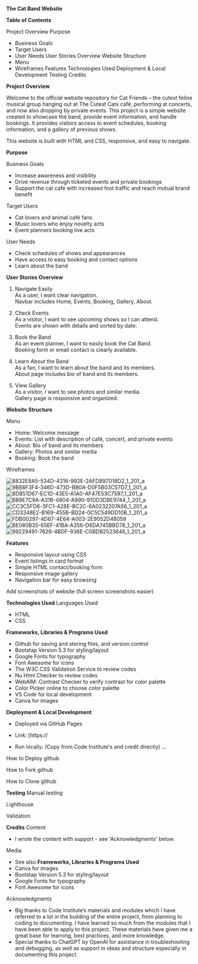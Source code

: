 **The Cat Band Website**

**Table of Contents**

Project Overview
Purpose
- Business Goals
- Target Users
- User Needs
User Stories Overview
Website Structure
- Menu
- Wireframes 
Features
Technologies Used
Deployment & Local Development
Testing
Credits


**Project Overview**

Welcome to the official website repository for Cat Friends – the cutest feline musical group hanging out at The Cutest Cats café, performing at concerts, and now also dropping by private events. This project is a simple website created to showcase the band, provide event information, and handle bookings. It provides visitors access to event schedules, booking information, and a gallery of previous shows. 

This website is built with HTML and CSS, responsive, and easy to navigate.


**Purpose**

Business Goals
- Increase awareness and visibility 
- Drive revenue through ticketed events and private bookings 
- Support the cat café with increased foot traffic and reach mutual brand benefit

Target Users
- Cat lovers and animal café fans  
- Music lovers who enjoy novelty acts  
- Event planners booking live acts  

User Needs
- Check schedules of shows and appearances
- Have access to easy booking and contact options   
- Learn about the band  


**User Stories Overview**

1. Navigate Easily  
As a user, I want clear navigation.  
Navbar includes Home, Events, Booking, Gallery, About.

2. Check Events  
As a visitor, I want to see upcoming shows so I can attend.  
Events are shown with details and sorted by date.

3. Book the Band  
As an event planner, I want to easily book the Cat Band.  
Booking form or email contact is clearly available.

4. Learn About the Band  
As a fan, I want to learn about the band and its members.  
About page includes bio of band and its members.

5. View Gallery  
As a visitor, I want to see photos and similar media.  
Gallery page is responsive and organized.


**Website Structure**

Menu
- Home: Welcome message
- Events: List with description of café, concert, and private events
- About: Bio of band and its members  
- Gallery: Photos and similar media 
- Booking: Book the band 

Wireframes

![8832E8A5-534D-4316-992E-2AFD897D18D2_1_201_a](https://github.com/user-attachments/assets/285be326-d030-4dc6-a32a-7af146d7854a)
![9B88F3F4-346D-473D-BB0A-D0F5B03C57D7_1_201_a](https://github.com/user-attachments/assets/042e1966-910b-40dd-8f92-5808d40a97a4)
![8DB51D67-EC1D-43E5-A1A0-AF47E53C7597_1_201_a](https://github.com/user-attachments/assets/b74da77c-9684-4e14-a93c-9750d14167d9)
![BB9E7C9A-A31B-4804-A990-91DD3DBE9744_1_201_a](https://github.com/user-attachments/assets/a1f404c3-ef57-4166-8e4f-81af3e76463a)
![CC3C5FD6-3FC1-428E-BC2C-6A0232207A56_1_201_a](https://github.com/user-attachments/assets/d7151a2d-40ea-4fca-89d3-f8a3aaa1fb35)
![CD3348E2-B169-455B-BD24-0C5C549DD10B_1_201_a](https://github.com/user-attachments/assets/a4298cfb-c87f-4d1b-b83b-e39f121d2be5)
![FDB00297-4D67-4E64-A003-2E9052D48059](https://github.com/user-attachments/assets/424c26f9-5474-4ed0-a159-63047de295be)
![BE080B35-65EF-41BA-A356-D6DA745BBD78_1_201_a](https://github.com/user-attachments/assets/577b61cd-97a3-4b48-9aaa-92ebe928718c)
![99229491-7628-4BDF-936E-C0BDB2523846_1_201_a](https://github.com/user-attachments/assets/1868deb5-e710-4f04-bb82-f39b6c937657)


**Features**

- Responsive layout using CSS  
- Event listings in card format  
- Simple HTML contact/booking form  
- Responsive image gallery
- Navigation bar for easy browsing  

Add screenshots of website (full screen screenshots easier)


**Technologies Used**
Languages Used
- HTML  
- CSS  


**Frameworks, Libraries & Programs Used**
- Github for saving and storing files, and version control
- Bootstap Version 5.3 for styling/layout
- Google Fonts for typography
- Font Awesome for icons
- The W3C CSS Validation Service to review codes
- Nu Html Checker to review codes
- WebAIM: Contrast Checker to verify contrast for color palette
- Color Picker online to choose color palette
- VS Code for local development 
- Canva for images

**Deployment & Local Development**
- Deployed via GitHub Pages
- Link: [https://

- Run locally: (Copy from Code Institute's and credit directly)
…


How to Deploy
github

How to Fork
github


How to Clone
github


**Testing**
Manual testing

Lighthouse

Validation


**Credits**
Content
- I wrote the content with support - see 'Acknowledgments' below.

Media
- See also **Frameworks, Libraries & Programs Used** 
- Canva for images 
- Bootstap Version 5.3 for styling/layout
- Google Fonts for typography
- Font Awesome for icons

Acknowledgments
- Big thanks to Code Institute’s materials and modules which I have referred to a lot in the building of the entire project, from planning to coding to documenting. I have learned so much from the modules that I have been able to apply to this project. These materials have given me a great base for learning, best practices, and more knowledge.
- Special thanks to ChatGPT by OpenAI for assistance in troubleshooting and debugging, as well as support in ideas and structure especially in documenting this project.

